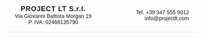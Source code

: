 <!-- Intestazione Project LT (responsive, semplice) -->
<header style="font-family: Arial, sans-serif; padding:18px 24px; border-bottom:1px solid #e6e6e6;">
  <div style="display:flex; align-items:center; justify-content:space-between; gap:16px; max-width:900px; margin:0 auto;">
    <div style="display:flex; flex-direction:column;">
      <strong style="font-size:18px; letter-spacing:1px;">PROJECT LT S.r.l.</strong>
      <span style="font-size:14px;">Via Giovanni Battista Morgan 19</span>
      <span style="font-size:14px;">P. IVA: 02468135790</span>
    </div>
    <div style="text-align:right; font-size:14px;">
      <div>Tel. +39 347 555 9012</div>
      <div><a href="mailto:info@projectlt.com" style="color:inherit; text-decoration:none;">info@projectlt.com</a></div>
    </div>
  </div>
</header>
